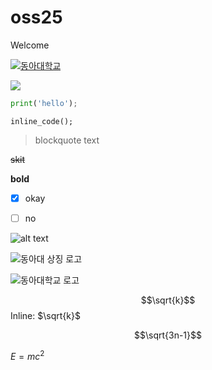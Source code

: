# oss25
Welcome

[![동아대학교](https://wwwold.donga.ac.kr/Web2017/Sub/001004001_2021_symbol.jpg)](https://donga.ac.kr)


[![](https://wwwold.donga.ac.kr/Web2017/Sub/001004001_2021_symbol.jpg)](https://www.donga.ac.kr)

```python
print('hello');
```
`inline_code();`

> blockquote text

~~skit~~

**bold**  


- [x] okay
- [ ] no


![alt text](https://wwwold.donga.ac.kr/Web2017/Sub/001004001_2021_symbol.jpg "동아대학교 로고")

![동아대 상징 로고](https://wwwold.donga.ac.kr/Web2017/Sub/001004001_2021_symbol.jpg "동아대학교 로고")

![][dau-logo]

[dau-logo]: https://wwwold.donga.ac.kr/Web2017/Sub/001004001_2021_symbol.jpg "동아대학교 로고"


$$\sqrt{k}$$
Inline: $\sqrt{k}$

$$\sqrt{3n-1}$$

$E = mc^2$
